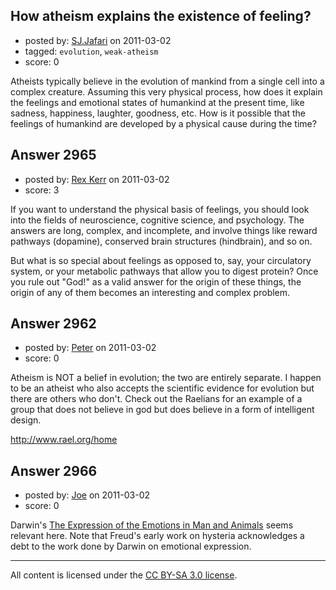 ## How atheism explains the existence of feeling?

- posted by: [SJ.Jafari](https://stackexchange.com/users/-1/1176-sj-jafari) on 2011-03-02
- tagged: `evolution`, `weak-atheism`
- score: 0

Atheists typically believe in the evolution of mankind from a single cell into a complex creature. Assuming this very physical process, how does it explain the feelings and emotional states of humankind at the present time, like sadness, happiness, laughter, goodness, etc. How is it possible that the feelings of humankind are developed by a physical cause during the time?


## Answer 2965

- posted by: [Rex Kerr](https://stackexchange.com/users/-1/1166-rex-kerr) on 2011-03-02
- score: 3

If you want to understand the physical basis of feelings, you should look into the fields of neuroscience, cognitive science, and psychology.  The answers are long, complex, and incomplete, and involve things like reward pathways (dopamine), conserved brain structures (hindbrain), and so on.

But what is so special about feelings as opposed to, say, your circulatory system, or your metabolic pathways that allow you to digest protein?  Once you rule out "God!" as a valid answer for the origin of these things, the origin of any of them becomes an interesting and complex problem.


## Answer 2962

- posted by: [Peter](https://stackexchange.com/users/-1/168-peter) on 2011-03-02
- score: 0

Atheism is NOT a belief in evolution; the two are entirely separate. I happen to be an atheist who also accepts the scientific evidence for evolution but there are others who don't. Check out the Raelians for an example of a group that does not believe in god but does believe in a form of intelligent design.

http://www.rael.org/home


## Answer 2966

- posted by: [Joe](https://stackexchange.com/users/-1/1064-joe) on 2011-03-02
- score: 0

<p>Darwin's <a href="http://en.wikipedia.org/wiki/The_Expression_of_the_Emotions_in_Man_and_Animals" rel="nofollow">The Expression of the Emotions in Man and Animals</a> seems relevant here. Note that Freud's early work on hysteria acknowledges a debt to the work done by Darwin on emotional expression.</p>




---

All content is licensed under the [CC BY-SA 3.0 license](https://creativecommons.org/licenses/by-sa/3.0/).
